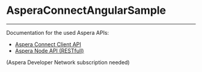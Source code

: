# AsperaConnectAngularSample

---

Documentation for the used Aspera APIs:  

- [Aspera Connect Client API](https://developer.asperasoft.com/web/connect-client/all) 
- [Aspera Node API (RESTfull)](https://developer.asperasoft.com/web/node/index)

(Aspera Developer Network subscription needed) 

